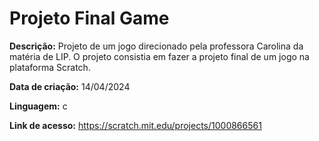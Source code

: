 # Projeto Final Game

__Descrição:__ Projeto de um jogo direcionado pela professora Carolina da matéria de LIP. O projeto consistia em fazer a projeto final de um jogo na plataforma Scratch.

__Data de criação:__ 14/04/2024

__Linguagem:__ c

__Link de acesso:__ https://scratch.mit.edu/projects/1000866561
